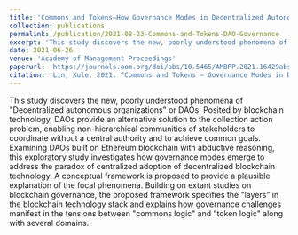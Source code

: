 ```yaml
---
title: 'Commons and Tokens—How Governance Modes in Decentralized Autonomous Organizations (DAOs)'
collection: publications
permalink: /publication/2021-08-23-Commons-and-Tokens-DAO-Governance
excerpt: 'This study discovers the new, poorly understood phenomena of "Decentralized autonomous organizations" or DAOs. Posited by blockchain technology, DAOs provide an alternative solution to the collection action problem, enabling non-hierarchical communities of stakeholders to coordinate without a central authority and to achieve common goals. Examining DAOs built on Ethereum blockchain with abductive reasoning, this exploratory study investigates how governance modes emerge to address the paradox of centralized adoption of decentralized blockchain technology. A conceptual framework is proposed to provide a plausible explanation of the focal phenomena. Building on extant studies on blockchain governance, the proposed framework specifies the "layers" in the blockchain technology stack and explains how governance challenges manifest in the tensions between ""commons logic"" and "token logic" along with several domains.'
date: 2021-06-26
venue: 'Academy of Management Proceedings'
paperurl: 'https://journals.aom.org/doi/abs/10.5465/AMBPP.2021.16429abstract'
citation: 'Lin, Xule. 2021. “Commons and Tokens — Governance Modes in Decentralized Autonomous Organizations (DAOs).” Academy of Management Proceedings 2021 (1): 16429. [https://doi.org/10/gmj6dx](https://doi.org/10/gmj6dx).'
---
```


This study discovers the new, poorly understood phenomena of "Decentralized autonomous organizations" or DAOs. Posited by blockchain technology, DAOs provide an alternative solution to the collection action problem, enabling non-hierarchical communities of stakeholders to coordinate without a central authority and to achieve common goals. Examining DAOs built on Ethereum blockchain with abductive reasoning, this exploratory study investigates how governance modes emerge to address the paradox of centralized adoption of decentralized blockchain technology. A conceptual framework is proposed to provide a plausible explanation of the focal phenomena. Building on extant studies on blockchain governance, the proposed framework specifies the "layers" in the blockchain technology stack and explains how governance challenges manifest in the tensions between "commons logic" and "token logic" along with several domains.